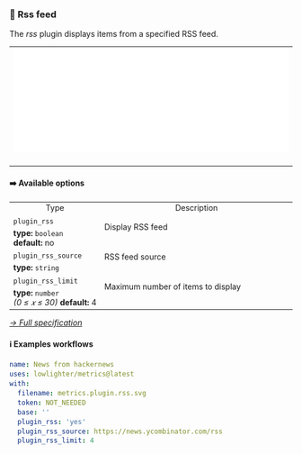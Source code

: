 ### 🗼 Rss feed

The *rss* plugin displays items from a specified RSS feed.

<table>
  <td align="center">
    <img src="https://github.com/lowlighter/lowlighter/blob/master/metrics.plugin.rss.svg">
    <img width="900" height="1" alt="">
  </td>
</table>

#### ➡️ Available options

<!--options-->
<table>
  <tr>
    <td align="center" nowrap="nowrap">Type</i></td><td align="center" nowrap="nowrap">Description</td>
  </tr>
  <tr>
    <td nowrap="nowrap"><code>plugin_rss</code></td>
    <td rowspan="2">Display RSS feed<img width="900" height="1" alt=""></td>
  </tr>
  <tr>
    <td nowrap="nowrap"><b>type:</b> <code>boolean</code>
<br>
<b>default:</b> no<br></td>
  </tr>
  <tr>
    <td nowrap="nowrap"><code>plugin_rss_source</code></td>
    <td rowspan="2">RSS feed source<img width="900" height="1" alt=""></td>
  </tr>
  <tr>
    <td nowrap="nowrap"><b>type:</b> <code>string</code>
<br></td>
  </tr>
  <tr>
    <td nowrap="nowrap"><code>plugin_rss_limit</code></td>
    <td rowspan="2">Maximum number of items to display<img width="900" height="1" alt=""></td>
  </tr>
  <tr>
    <td nowrap="nowrap"><b>type:</b> <code>number</code>
<br>
<i>(0 ≤
𝑥
≤ 30)</i>
<b>default:</b> 4<br></td>
  </tr>
</table>
<!--/options-->

*[→ Full specification](metadata.yml)*

#### ℹ️ Examples workflows

<!--examples-->
```yaml
name: News from hackernews
uses: lowlighter/metrics@latest
with:
  filename: metrics.plugin.rss.svg
  token: NOT_NEEDED
  base: ''
  plugin_rss: 'yes'
  plugin_rss_source: https://news.ycombinator.com/rss
  plugin_rss_limit: 4

```
<!--/examples-->